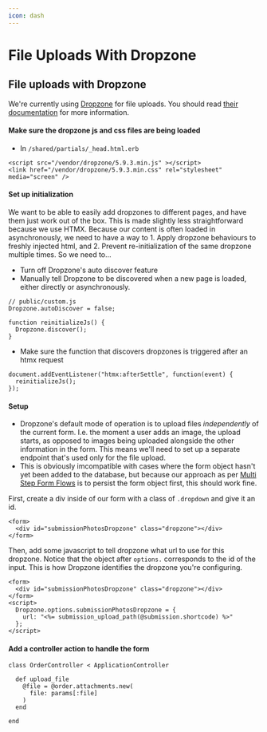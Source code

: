 ```yaml
---
icon: dash
---
```


# File Uploads With Dropzone

## File uploads with Dropzone

We're currently using [Dropzone](https://www.dropzone.dev/) for file uploads. You should read [their documentation](https://docs.dropzone.dev/getting-started/setup/declarative) for more information.

#### Make sure the dropzone js and css files are being loaded

* In `/shared/partials/_head.html.erb`

```
<script src="/vendor/dropzone/5.9.3.min.js" ></script>
<link href="/vendor/dropzone/5.9.3.min.css" rel="stylesheet" media="screen" />
```

#### Set up initialization

We want to be able to easily add dropzones to different pages, and have them just work out of the box. This is made slightly less straightforward because we use HTMX. Because our content is often loaded in asynchronously, we need to have a way to 1. Apply dropzone behaviours to freshly injected html, and 2. Prevent re-initialization of the same dropzone multiple times. So we need to...

* Turn off Dropzone's auto discover feature
* Manually tell Dropzone to be discovered when a new page is loaded, either directly or asynchronously.

```
// public/custom.js
Dropzone.autoDiscover = false;

function reinitializeJs() { 
  Dropzone.discover();
}
```

* Make sure the function that discovers dropzones is triggered after an htmx request

```
document.addEventListener("htmx:afterSettle", function(event) {
  reinitializeJs();
});
```

#### Setup

* Dropzone's default mode of operation is to upload files _independently_ of the current form. I.e. the moment a user adds an image, the upload starts, as opposed to images being uploaded alongside the other information in the form. This means we'll need to set up a separate endpoint that's used only for the file upload.
* This is obviously imcompatible with cases where the form object hasn't yet been added to the database, but because our approach as per [Multi Step Form Flows](https://hypergist.io/tony/docs?file=server_for_state.md) is to persist the form object first, this should work fine.

First, create a div inside of our form with a class of `.dropdown` and give it an id.

```
<form>
  <div id="submissionPhotosDropzone" class="dropzone"></div>
</form>
```

Then, add some javascript to tell dropzone what url to use for this dropzone. Notice that the object after `options.` corresponds to the id of the input. This is how Dropzone identifies the dropzone you're configuring.

```
<form>
  <div id="submissionPhotosDropzone" class="dropzone"></div>
</form>
<script>
  Dropzone.options.submissionPhotosDropzone = {
    url: "<%= submission_upload_path(@submission.shortcode) %>"
  };
</script>
```

#### Add a controller action to handle the form

```
class OrderController < ApplicationController

  def upload_file
    @file = @order.attachments.new(
      file: params[:file]
    )
  end

end
```
